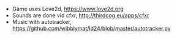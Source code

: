 - Game uses Love2d, https://www.love2d.org
- Sounds are done vid cfxr, http://thirdcog.eu/apps/cfxr
- Music with autotracker, https://github.com/wibblymat/ld24/blob/master/autotracker.py
